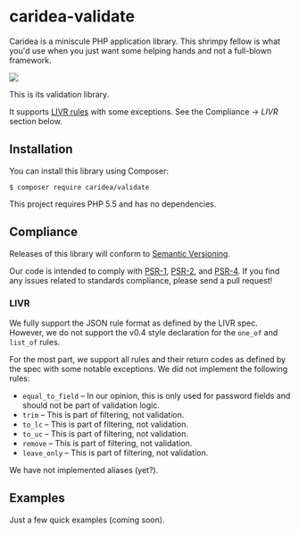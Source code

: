 # caridea-validate
Caridea is a miniscule PHP application library. This shrimpy fellow is what you'd use when you just want some helping hands and not a full-blown framework.

![](http://libreworks.com/caridea-100.png)

This is its validation library.

It supports [LIVR rules](https://github.com/koorchik/LIVR) with some exceptions. See the Compliance → _LIVR_ section below.

## Installation

You can install this library using Composer:

```console
$ composer require caridea/validate
```

This project requires PHP 5.5 and has no dependencies.

## Compliance

Releases of this library will conform to [Semantic Versioning](http://semver.org).

Our code is intended to comply with [PSR-1](http://www.php-fig.org/psr/psr-1/), [PSR-2](http://www.php-fig.org/psr/psr-2/), and [PSR-4](http://www.php-fig.org/psr/psr-4/). If you find any issues related to standards compliance, please send a pull request!

### LIVR

We fully support the JSON rule format as defined by the LIVR spec. However, we do not support the v0.4 style declaration for the `one_of` and `list_of` rules.

For the most part, we support all rules and their return codes as defined by the spec with some notable exceptions. We did not implement the following rules:

* `equal_to_field` – In our opinion, this is only used for password fields and should not be part of validation logic.
* `trim` – This is part of filtering, not validation. 
* `to_lc` – This is part of filtering, not validation. 
* `to_uc` – This is part of filtering, not validation. 
* `remove` – This is part of filtering, not validation. 
* `leave_only` – This is part of filtering, not validation. 

We have not implemented aliases (yet?).

## Examples

Just a few quick examples (coming soon).
